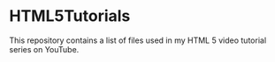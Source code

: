 HTML5Tutorials
==============

This repository contains a list of files used in my HTML 5 video tutorial series on YouTube.
